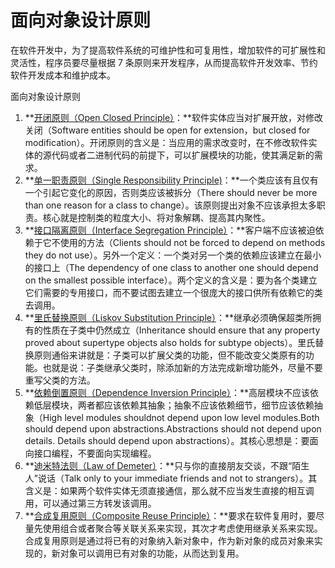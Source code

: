 # 面向对象设计原则

在软件开发中，为了提高软件系统的可维护性和可复用性，增加软件的可扩展性和灵活性，程序员要尽量根据 7 条原则来开发程序，从而提高软件开发效率、节约软件开发成本和维护成本。

面向对象设计原则

1. **[开闭原则（Open Closed Principle）](open_closed_principle.md)：**软件实体应当对扩展开放，对修改关闭（Software entities should be open for extension，but closed for modification）。开闭原则的含义是：当应用的需求改变时，在不修改软件实体的源代码或者二进制代码的前提下，可以扩展模块的功能，使其满足新的需求。
2. **[单一职责原则（Single Responsibility Principle)](single_responsibility_principle.md)：**一个类应该有且仅有一个引起它变化的原因，否则类应该被拆分（There should never be more than one reason for a class to change）。该原则提出对象不应该承担太多职责。核心就是控制类的粒度大小、将对象解耦、提高其内聚性。
3. **[接口隔离原则（Interface Segregation Principle）](interface_segregation_principle.md)：**客户端不应该被迫依赖于它不使用的方法（Clients should not be forced to depend on methods they do not use）。另外一个定义：一个类对另一个类的依赖应该建立在最小的接口上（The dependency of one class to another one should depend on the smallest possible interface）。两个定义的含义是：要为各个类建立它们需要的专用接口，而不要试图去建立一个很庞大的接口供所有依赖它的类去调用。
4. **[里氏替换原则（Liskov Substitution Principle）](liskov_substitution_principle.md)：**继承必须确保超类所拥有的性质在子类中仍然成立（Inheritance should ensure that any property proved about supertype objects also holds for subtype objects）。里氏替换原则通俗来讲就是：子类可以扩展父类的功能，但不能改变父类原有的功能。也就是说：子类继承父类时，除添加新的方法完成新增功能外，尽量不要重写父类的方法。
5. **[依赖倒置原则（Dependence Inversion Principle）](dependence_inversion_principle.md)：**高层模块不应该依赖低层模块，两者都应该依赖其抽象；抽象不应该依赖细节，细节应该依赖抽象（High level modules shouldnot depend upon low level modules.Both should depend upon abstractions.Abstractions should not depend upon details. Details should depend upon abstractions）。其核心思想是：要面向接口编程，不要面向实现编程。
6. **[迪米特法则（Law of Demeter）](law_of_demeter.md)：**只与你的直接朋友交谈，不跟“陌生人”说话（Talk only to your immediate friends and not to strangers）。其含义是：如果两个软件实体无须直接通信，那么就不应当发生直接的相互调用，可以通过第三方转发该调用。
7. **[合成复用原则（Composite Reuse Principle）](composite_reuse_principle.md)：**要求在软件复用时，要尽量先使用组合或者聚合等关联关系来实现，其次才考虑使用继承关系来实现。合成复用原则是通过将已有的对象纳入新对象中，作为新对象的成员对象来实现的，新对象可以调用已有对象的功能，从而达到复用。

